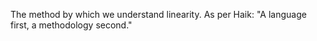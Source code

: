 The method by which we understand linearity. As per Haik: "A language first, a methodology second."
